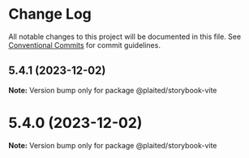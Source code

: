 # Change Log

All notable changes to this project will be documented in this file.
See [Conventional Commits](https://conventionalcommits.org) for commit guidelines.

## 5.4.1 (2023-12-02)

**Note:** Version bump only for package @plaited/storybook-vite





# 5.4.0 (2023-12-02)

**Note:** Version bump only for package @plaited/storybook-vite
